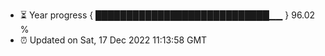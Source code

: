 - ⏳ Year progress { ████████████████████████████▁▁ } 96.02 %
- ⏰ Updated on Sat, 17 Dec 2022 11:13:58 GMT

